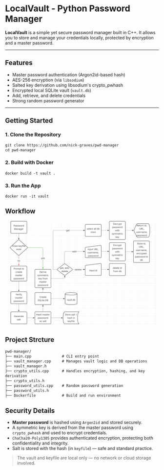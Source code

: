 # LocalVault - Python Password Manager
**LocalVault** is a simple yet secure password manager built in C++. It allows you to store and manage your credentials locally, protected by encryption and a master password.

---

## Features
- Master password authentication (Argon2id-based hash)
- AES-256 encryption (via `libsodium`)
- Salted key derivation using libsodium's crypto_pwhash
- Encrypted local SQLite vault (`vault.db`)
- Add, retrieve, and delete credentials
- Strong random password generator

---

## Getting Started

### 1. Clone the Repository
```
git clone https://github.com/nick-graves/pwd-manager
cd pwd-manager
```

### 2. Build with Docker
```
docker build -t vault .
```

### 3. Run the App
```
docker run -it vault
```

## Workflow
![Workflow](images/FlowChart.JPG)


## Project Strcture

```
pwd-manager/
├── main.cpp              # CLI entry point
├── vault_manager.cpp     # Manages vault logic and DB operations
├── vault_manager.h
├── crypto_utils.cpp      # Handles encryption, hashing, and key derivation
├── crypto_utils.h
├── password_utils.cpp    # Random password generation
├── password_utils.h
├── Dockerfile            # Build and run environment
```


## Security Details
- **Master password** is hashed using `Argon2id` and stored securely.
- A symmetric key is derived from the master password using `crypto_pwhash` and used to encrypt credentials.
- `ChaCha20-Poly1305` provides authenticated encryption, protecting both confidentiality and integrity.
- Salt is stored with the hash (in ```keyfile```) — safe and standard practice.
> The vault and keyfile are local only — no network or cloud storage involved.

